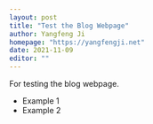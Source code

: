 ```yaml
---
layout: post
title: "Test the Blog Webpage"
author: Yangfeng Ji
homepage: "https://yangfengji.net"
date: 2021-11-09
editor: ""
---
```


For testing the blog webpage. 

- Example 1
- Example 2

<!---
## Section 1

### Section 1.1

#### Section 1.1.1

***

## Section 2
--->
